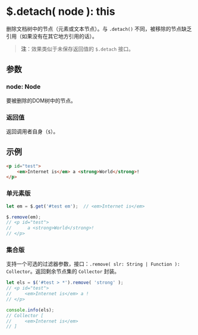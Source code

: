 # $.detach( node ): this

删除文档树中的节点（元素或文本节点）。与 `.detach()` 不同，被移除的节点缺乏引用（如果没有在其它地方引用的话）。

> **注**：效果类似于未保存返回值的 `$.detach` 接口。


## 参数

### node: Node

要被删除的DOM树中的节点。


### 返回值

返回调用者自身（`$`）。


## 示例

```html
<p id="test">
    <em>Internet is</em> a <strong>World</strong>!
</p>
```


### 单元素版

```js
let em = $.get('#test em');  // <em>Internet is</em>

$.remove(em);
// <p id="test">
//      a <strong>World</strong>!
// </p>
```


### 集合版

支持一个可选的过滤器参数，接口：`.remove( slr: String | Function ): Collector`。返回剩余节点集的 `Collector` 封装。

```js
let els = $('#test > *').remove( 'strong' );
// <p id="test">
//     <em>Internet is</em> a !
// </p>

console.info(els);
// Collector [
//     <em>Internet is</em>
// ]
```
